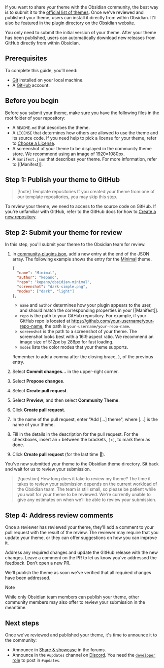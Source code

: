 If you want to share your theme with the Obsidian community, the best way is to submit it to the [official list of themes](https://github.com/obsidianmd/obsidian-releases/blob/master/community-css-themes.json). Once we've reviewed and published your theme, users can install it directly from within Obsidian. It'll also be featured in the [plugin directory](https://obsidian.md/plugins) on the Obsidian website.

You only need to submit the initial version of your theme. After your theme has been published, users can automatically download new releases from GitHub directly from within Obsidian.

## Prerequisites

To complete this guide, you'll need:

- [Git](https://git-scm.com/) installed on your local machine.
- A [GitHub](https://github.com/signup) account.

## Before you begin

Before you submit your theme, make sure you have the following files in the root folder of your repository:

- A `README.md` that describes the theme.
- A `LICENSE` that determines how others are allowed to use the theme and its source code. If you need help to pick a license for your theme, refer to [Choose a License](https://choosealicense.com/).
- A screenshot of your theme to be displayed in the community theme store. We recommend using an image of 1920×1080px.
- A `manifest.json` that describes your theme. For more information, refer to [[Manifest]].

## Step 1: Publish your theme to GitHub

> [!note] Template repositories
> If you created your theme from one of our template repositories, you may skip this step.

To review your theme, we need to access to the source code on GitHub. If you're unfamiliar with GitHub, refer to the GitHub docs for how to [Create a new repository](https://docs.github.com/en/repositories/creating-and-managing-repositories/creating-a-new-repository).

## Step 2: Submit your theme for review

In this step, you'll submit your theme to the Obsidian team for review.

1. In [community-plugins.json](https://github.com/obsidianmd/obsidian-releases/edit/master/community-plugins.json), add a new entry at the end of the JSON array. The following example shows the entry for the [Minimal](https://github.com/kepano/obsidian-minimal) theme.

   ```json
   {
     "name": "Minimal",
     "author": "kepano",
     "repo": "kepano/obsidian-minimal",
     "screenshot": "dark-simple.png",
     "modes": ["dark", "light"]
   },
   ```

   - `name` and `author` determines how your plugin appears to the user, and should match the corresponding properties in your [[Manifest]].
   - `repo` is the path to your GitHub repository. For example, if your GitHub repo is located at https://github.com/your-username/your-repo-name, the path is `your-username/your-repo-name`.
   - `screenshot` is the path to a screenshot of your theme. The screenshot looks best with a 16:9 aspect ratio. We recommend an image size of 512px by 288px for fast loading.
   - `modes` lists the color modes that your theme supports.

   Remember to add a comma after the closing brace, `}`, of the previous entry.

2. Select **Commit changes...** in the upper-right corner.
3. Select **Propose changes**.
4. Select **Create pull request**.
5. Select **Preview**, and then select **Community Theme**.
6. Click **Create pull request**.
7. In the name of the pull request, enter "Add [...] theme", where [...] is the name of your theme.
8. Fill in the details in the description for the pull request. For the checkboxes, insert an `x` between the brackets, `[x]`, to mark them as done.
9. Click **Create pull request** (for the last time 🤞).

You've now submitted your theme to the Obsidian theme directory. Sit back and wait for us to review your submission.

> [!question] How long does it take to review my theme?
> The time it takes to review your submission depends on the current workload of the Obsidian team. The team is still small, so please be patient while you wait for your theme to be reviewed. We're currently unable to give any estimates on when we'll be able to review your submission.

## Step 4: Address review comments

Once a reviewer has reviewed your theme, they'll add a comment to your pull request with the result of the review. The reviewer may require that you update your theme, or they can offer suggestions on how you can improve it.

Address any required changes and update the GitHub release with the new changes. Leave a comment on the PR to let us know you've addressed the feedback. Don't open a new PR.

We'll publish the theme as soon we've verified that all required changes have been addressed.

> [!note]
> While only Obsidian team members can publish your theme, other community members may also offer to review your submission in the meantime.

## Next steps

Once we've reviewed and published your theme, it's time to announce it to the community:

- Announce in [Share & showcase](https://forum.obsidian.md/c/share-showcase/9) in the forums.
- Announce in the `#updates` channel on [Discord](https://discord.gg/veuWUTm). You need the [`developer` role](https://discord.com/channels/686053708261228577/702717892533157999/830492034807758859) to post in `#updates`.

